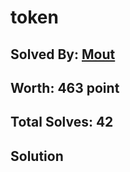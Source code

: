 # token
## Solved By: [Mout](https://github.com/killinq-joke)
## Worth: 463 point
## Total Solves: 42
## Solution
